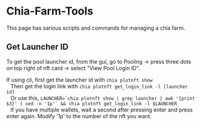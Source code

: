 # Chia-Farm-Tools
This page has sarious scripts and commands for managing a chia farm.

## Get Launcher ID
To get the pool launcher id, from the gui, go to Pooling -> press three dots on top right of nft card -> select "View Pool Login ID".  

If using cli, first get the launcher id with `chia plotnft show`  
&ensp; Then get the login link with `chia plotnft get_login_link -l [launcher id]`  
&ensp; Or use this, ``LAUNCHER=`chia plotnft show | grep launcher | awk '{print $3}' | sed -n '1p'` && chia plotnft get_login_link -l $LAUNCHER``  
&ensp; If you have multiple wallets, wait a second after pressing enter and press enter again. Modify '1p' to the number of the nft you want.  
